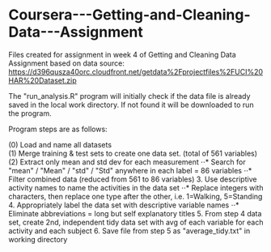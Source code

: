 # Coursera---Getting-and-Cleaning-Data---Assignment
Files created for assignment in week 4 of Getting and Cleaning Data
Assignment based on data source: https://d396qusza40orc.cloudfront.net/getdata%2Fprojectfiles%2FUCI%20HAR%20Dataset.zip

The "run_analysis.R" program will initially check if the data file is already saved in the local work directory.
If not found it will be downloaded to run the program.

Program steps are as follows:

(0) Load and name all datasets  
(1) Merge training & test sets to create one data set. (total of 561 variables)  
(2) Extract only mean and std dev for each measurement 
⋅⋅* Search for "mean" / "Mean" / "std" / "Std" anywhere in each label = 86 variables
⋅⋅* Filter combined data (reduced from 561 to 86 variables)
3. Use descriptive activity names to name the activities in the data set
⋅⋅* Replace integers with characters, then replace one type after the other, i.e. 1=Walking, 5=Standing
4. Appropriately label the data set with descriptive variable names
⋅⋅* Eliminate abbreviations = long but self explanatory titles
5. From step 4 data set, create 2nd, independent tidy data set with avg of each variable for each activity and each subject
6. Save file from step 5 as "average_tidy.txt" in working directory
